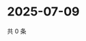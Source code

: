 # 2025-07-09

共 0 条

<!-- BEGIN ZHIHUQUESTIONS -->
<!-- 最后更新时间 Wed Jul 09 2025 20:22:49 GMT+0800 (China Standard Time) -->

<!-- END ZHIHUQUESTIONS -->
